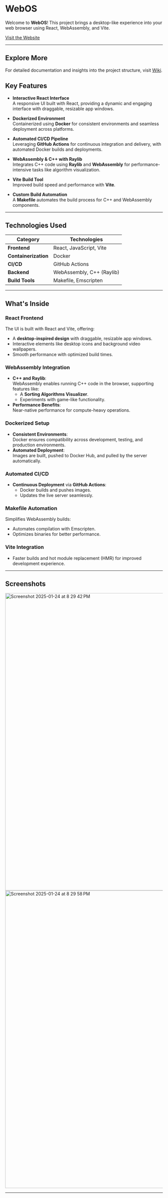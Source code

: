 # WebOS

Welcome to **WebOS**! This project brings a desktop-like experience into your web browser using React, WebAssembly, and Vite.

[Visit the Website](https://htdguide.com)

---

## **Explore More**

For detailed documentation and insights into the project structure, visit [Wiki](https://github.com/htdguide/webportfolio/wiki).


## **Key Features**

- **Interactive React Interface**  
  A responsive UI built with React, providing a dynamic and engaging interface with draggable, resizable app windows.

- **Dockerized Environment**  
  Containerized using **Docker** for consistent environments and seamless deployment across platforms.

- **Automated CI/CD Pipeline**  
  Leveraging **GitHub Actions** for continuous integration and delivery, with automated Docker builds and deployments.

- **WebAssembly & C++ with Raylib**  
  Integrates C++ code using **Raylib** and **WebAssembly** for performance-intensive tasks like algorithm visualization.

- **Vite Build Tool**  
  Improved build speed and performance with **Vite**.

- **Custom Build Automation**  
  A **Makefile** automates the build process for C++ and WebAssembly components.

---

## **Technologies Used**

| **Category**          | **Technologies**             |
|-----------------------|------------------------------|
| **Frontend**          | React, JavaScript, Vite       |
| **Containerization**  | Docker                        |
| **CI/CD**             | GitHub Actions                |
| **Backend**           | WebAssembly, C++ (Raylib)     |
| **Build Tools**       | Makefile, Emscripten          |

---

## **What's Inside**

### **React Frontend**
The UI is built with React and Vite, offering:
- A **desktop-inspired design** with draggable, resizable app windows.
- Interactive elements like desktop icons and background video wallpapers.
- Smooth performance with optimized build times.

### **WebAssembly Integration**
- **C++ and Raylib**:  
  WebAssembly enables running C++ code in the browser, supporting features like:
  - A **Sorting Algorithms Visualizer**.
  - Experiments with game-like functionality.
- **Performance Benefits**:  
  Near-native performance for compute-heavy operations.

### **Dockerized Setup**
- **Consistent Environments**:  
  Docker ensures compatibility across development, testing, and production environments.
- **Automated Deployment**:  
  Images are built, pushed to Docker Hub, and pulled by the server automatically.

### **Automated CI/CD**
- **Continuous Deployment** via **GitHub Actions**:
  - Docker builds and pushes images.
  - Updates the live server seamlessly.

### **Makefile Automation**
Simplifies WebAssembly builds:
- Automates compilation with Emscripten.
- Optimizes binaries for better performance.

### **Vite Integration**
- Faster builds and hot module replacement (HMR) for improved development experience.

---

## **Screenshots**
<img width="950" alt="Screenshot 2025-01-24 at 8 29 42 PM" src="https://github.com/user-attachments/assets/4ea658f1-1b8a-4194-9a5e-0da7e2658376" />
<img width="951" alt="Screenshot 2025-01-24 at 8 29 58 PM" src="https://github.com/user-attachments/assets/f9ac9e0a-3c75-4043-b805-bd78fa2b8077" />

---




